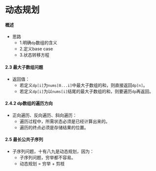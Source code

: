 # 动态规划

#### 概述

- 思路
  - 1.明确`dp`数组的含义
  - 2.定义base case
  - 3.状态转移方程

#### 2.3 最大子数组问题

- 返回值：
  - 若定义`dp[i]`为`nums[0...i]`中最大子数组的和，则直接返回`dp[n]`。
  - 若定义`dp[i]`为以`nums[i]`结尾的最大子数组的和，则要遍历`dp`再返回。

#### 2.4.2 dp数组的遍历方向

- 正向遍历、反向遍历、斜向遍历：
  - 遍历过程中，所需状态必须是已经计算出来的。
  - 遍历的终点必须是存储结果的位置。
  
#### 2.5 最长公共子序列

- 子序列问题，十有八九是动态规划，因为：
  - 子序列问题，穷举都不容易。
  - 动态规划 = 穷举 + 剪枝
